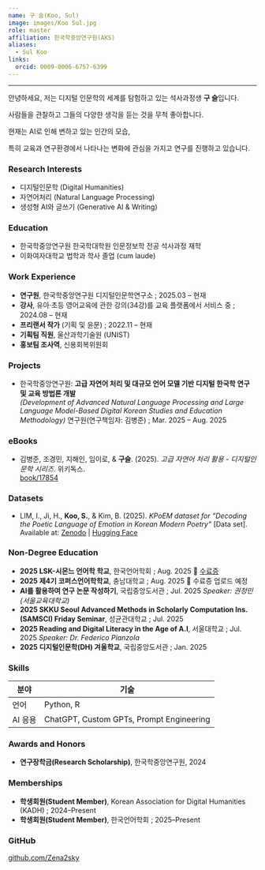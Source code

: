 ```yaml
---
name: 구 슬(Koo, Sul)
image: images/Koo Sul.jpg
role: master
affiliation: 한국학중앙연구원(AKS)
aliases:
  - Sul Koo
links:
  orcid: 0009-0006-6757-6399
---
```


---

안녕하세요, 저는 디지털 인문학의 세계를 탐험하고 있는 석사과정생 **구 슬**입니다. 

사람들을 관찰하고 그들의 다양한 생각을 듣는 것을 무척 좋아합니다. 

현재는 AI로 인해 변하고 있는 인간의 모습,

특히 교육과 연구환경에서 나타나는 변화에 관심을 가지고 연구를 진행하고 있습니다.


### Research Interests
- 디지털인문학 (Digital Humanities)  
- 자연어처리 (Natural Language Processing)   
- 생성형 AI와 글쓰기 (Generative AI & Writing)

### Education

- 한국학중앙연구원 한국학대학원 인문정보학 전공 석사과정 재학  
- 이화여자대학교 법학과 학사 졸업 (cum laude)

### Work Experience

- **연구원**, 한국학중앙연구원 디지털인문학연구소 ; 2025.03 – 현재  
- **강사**, 유아·초등 영어교육에 관한 강의(34강)를 교육 플랫폼에서 서비스 중 ; 2024.08 – 현재  
- **프리랜서 작가** (기획 및 윤문) ; 2022.11 – 현재   
- **기획팀 직원**, 울산과학기술원 (UNIST)  
- **홍보팀 조사역**, 신용회복위원회

### Projects

- 한국학중앙연구원: **고급 자연어 처리 및 대규모 언어 모델 기반 디지털 한국학 연구 및 교육 방법론 개발**  
  *(Development of Advanced Natural Language Processing and Large Language Model-Based Digital Korean Studies and Education Methodology)* 연구원(연구책임자: 김병준) ; Mar. 2025 – Aug. 2025

### eBooks
- 김병준, 조경민, 지해인, 임이로, & **구슬**. (2025). *고급 자연어 처리 활용 - 디지털인문학 시리즈*. 위키독스.  
  <a href="https://wikidocs.net/book/17854" target="_blank">book/17854</a>

### Datasets
- LIM, I., Ji, H., **Koo, S.**, & Kim, B. (2025). *KPoEM dataset for “Decoding the Poetic Language of Emotion in Korean Modern Poetry”* [Data set].  
  Available at: [Zenodo](https://doi.org/10.5281/zenodo.15181396) | [Hugging Face](https://huggingface.co/datasets/AKS-DHLAB/KPoEM)

### Non-Degree Education

- **2025 LSK-시몬느 언어학 학교**, 한국언어학회 ; Aug. 2025  📄 [수료증](https://drive.google.com/file/d/1l4FG6D9oyIszssIge3cq4fl8sis2RPRQ/view?usp=sharing)
- **2025 제4기 코퍼스언어학학교**, 충남대학교 ; Aug. 2025    📄 수료증 업로드 예정
- **AI를 활용하여 연구 논문 작성하기**, 국립중앙도서관 ; Jul. 2025 *Speaker: 권정민 (서울교육대학교)*  
- **2025 SKKU Seoul Advanced Methods in Scholarly Computation Ins. (SAMSCI) Friday Seminar**, 성균관대학교 ; Jul. 2025  
- **2025 Reading and Digital Literacy in the Age of A.I**, 서울대학교 ; Jul. 2025 *Speaker: Dr. Federico Pianzola*
- **2025 디지털인문학(DH) 겨울학교**, 국립중앙도서관 ; Jan. 2025  

### Skills

| 분야 | 기술 |
|------|------|
| 언어 | Python, R |
| AI 응용 | ChatGPT, Custom GPTs, Prompt Engineering |

### Awards and Honors

- **연구장학금(Research Scholarship)**, 한국학중앙연구원, 2024

### Memberships

- **학생회원(Student Member)**, Korean Association for Digital Humanities (KADH) ; 2024–Present  
- **학생회원(Student Member)**, 한국언어학회 ; 2025–Present  

### GitHub

<a href="https://github.com/Zena2sky" target="_blank">github.com/Zena2sky</a>

